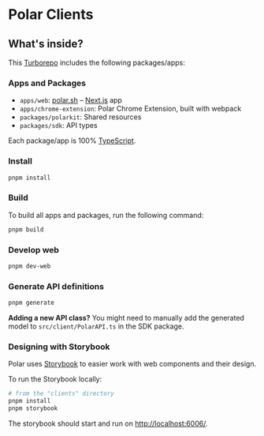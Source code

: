 # Polar Clients

## What's inside?

This [Turborepo](https://turbo.build/) includes the following packages/apps:

### Apps and Packages

- `apps/web`: [polar.sh](https://polar.sh) – [Next.js](https://nextjs.org/) app
- `apps/chrome-extension`: Polar Chrome Extension, built with webpack
- `packages/polarkit`: Shared resources
- `packages/sdk`: API types

Each package/app is 100% [TypeScript](https://www.typescriptlang.org/).

### Install

```bash
pnpm install
```

### Build

To build all apps and packages, run the following command:

```bash
pnpm build
```

### Develop web

```bash
pnpm dev-web
```

### Generate API definitions

```bash
pnpm generate
```

**Adding a new API class?**
You might need to manually add the generated model to `src/client/PolarAPI.ts` in the SDK package.

### Designing with Storybook

Polar uses [Storybook](https://storybook.js.org) to easier work with web components and their design.

To run the Storybook locally:

```bash
# from the "clients" directory
pnpm install
pnpm storybook
```

The storybook should start and run on [http://localhost:6006/](http://localhost:6006/).
